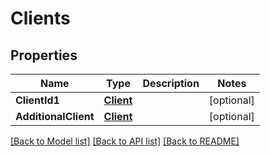 # Clients

## Properties

Name | Type | Description | Notes
------------ | ------------- | ------------- | -------------
**ClientId1** | [**Client**](Client.md) |  | [optional] 
**AdditionalClient** | [**Client**](Client.md) |  | [optional] 

[[Back to Model list]](../README.md#documentation-for-models) [[Back to API list]](../README.md#documentation-for-api-endpoints) [[Back to README]](../README.md)



